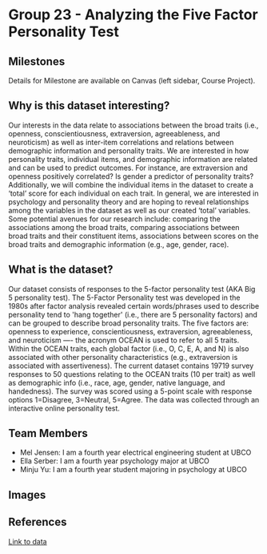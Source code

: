 # Group 23 - Analyzing the Five Factor Personality Test

## Milestones

Details for Milestone are available on Canvas (left sidebar, Course Project).

## Why is this dataset interesting?


Our interests in the data relate to associations between the broad traits (i.e., openness, conscientiousness, extraversion, agreeableness, and neuroticism) as well as inter-item correlations and relations between demographic information and personality traits. We are interested in how personality traits, individual items, and demographic information are related and can be used to predict outcomes. For instance, are extraversion and openness positively correlated? Is gender a predictor of personality traits? Additionally, we will combine the individual items in the dataset to create a ‘total’ score for each individual on each trait. In general, we are interested in psychology and personality theory and are hoping to reveal relationships among the variables in the dataset as well as our created ‘total’ variables. Some potential avenues for our research include: comparing the associations among the broad traits, comparing associations between broad traits and their constituent items, associations between scores on the broad traits and demographic information (e.g., age, gender, race). 



## What is the dataset?


Our dataset consists of responses to the 5-factor personality test (AKA Big 5 personality test). The 5-Factor Personality test was developed in the 1980s after factor analysis revealed certain words/phrases used to describe personality tend to 'hang together' (i.e., there are 5 personality factors) and can be grouped to describe broad personality traits. The five factors are: openness to experience, conscientiousness, extraversion, agreeableness, and neuroticism —- the acronym OCEAN is used to refer to all 5 traits. Within the OCEAN traits, each global factor (i.e., O, C, E, A, and N) is also associated with other personality characteristics (e.g., extraversion is associated with assertiveness). The current dataset contains 19719 survey responses to 50 questions relating to the OCEAN traits (10 per trait) as well as demographic info (i.e., race, age, gender, native language, and handedness). The survey was scored using a 5-point scale with response options 1=Disagree, 3=Neutral, 5=Agree. The data was collected through an interactive online personality test.

## Team Members



- Mel Jensen: I am a fourth year electrical engineering student at UBCO
- Ella Serber: I am a fourth year psychology major at UBCO
- Minju Yu: I am a fourth year student majoring in psychology at UBCO

## Images



## References



[Link to data](https://www.kaggle.com/datasets/lucasgreenwell/ocean-five-factor-personality-test-responses?select=codebook.txt)




